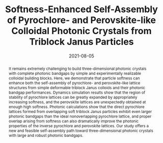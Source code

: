 ---
title: Softness-Enhanced Self-Assembly of Pyrochlore- and Perovskite-like Colloidal Photonic Crystals from Triblock Janus Particles
authors:
- Zhan-Wei Li
- Yu-Wei Sun
- Yan-Hui Wang
- You-Liang Zhu
- Zhong-Yuan Lu
- Zhao-Yan Sun
date: 2021-08-05
doi: 10.1021/acs.jpclett.1c01969
publish_types: 期刊文章
publication: The Journal of Physical Chemistry Letters
publication_short: J. Phys. Chem. Lett.
abstract: It remains extremely challenging to build three-dimensional  photonic crystals with complete photonic bandgaps by simple and  experimentally realizable colloidal building blocks. Here, we  demonstrate that particle softness can enhance both the self-assembly of  pyrochlore- and perovskite-like lattice structures from simple  deformable triblock Janus colloids and their photonic bandgap  performances. Dynamics simulation results show that the region of  stability of pyrochlore lattices can be greatly expanded by  appropriately increasing softness, and the perovskite lattices are  unexpectedly obtained at enough high softness. Photonic calculations  show that the direct pyrochlore lattices formed from overlapping soft  triblock Janus particles exhibit even larger photonic bandgaps than the  ideal nonoverlapping pyrochlore lattice, and proper overlap arising from  softness can also dramatically improve the photonic properties of the  inverse pyrochlore and perovskite lattices. Our study offers a new and  feasible self-assembly path toward three-dimensional photonic crystals  with large and robust photonic bandgaps.
url_pdf: https://doi.org/10.1021/acs.jpclett.1c01969
---
